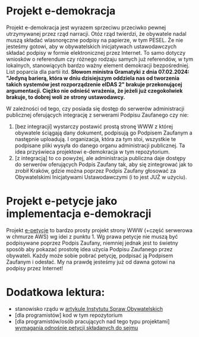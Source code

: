 # Projekt e-demokracja

Projekt e-demokracja jest wyrazem sprzeciwu przeciwko pewnej utrzymywanej przez rząd narracji.
Otóz rząd twierdzi, że obywatele nadal muszą składać wlasnoręczne podpisy na papierze, w tym PESEL. Że nie jesteśmy gotowi, aby w obywatelskich inicjatywach ustawodawczych składać podpisy w formie elektronicznej przez Internet.
To samo dotyczy wniosków o referendum czy różnego rodzaju samych już referendów, w tym lokalnych, stanowiących bardzo ważny element demokracji bezpośredniej.
List poparcia dla partii itd.
**Słowom ministra Gramatyki z dnia 07.02.2024: "Jedyną barierą, która w dniu dzisiejszym oddziela nas od tworzenia takich systemów jest rozporządzenie eIDAS 2" brakuje przekonującej argumentacji. Ciężko nie odnieść wrażenia, że jeżeli już czegokolwiek brakuje, to dobrej woli ze strony ustawodawcy.**

W zależności od tego, czy posiada się dostęp do serwerów administracji publicznej oferujących integrację z serwerami Podpisu Zaufanego czy nie:
1. [bez integracji] wystarczy postawić prostą stronę WWW z której obywatele ściągają dany dokument, podpisują go Podpisem Zaufanym a następnie uploadują. I organizacja, która za tym stoi, wszystkie te podpisane pliki wysyła do danego organu administracji publicznej. Ta idea przyświeca projektowi e-demokracja w tym repozytorium.
2. [z integracją] to co powyżej, ale administracja publiczna daje dostępy do serwerów oferujących Podpis Zaufany tak, aby się zintegrować jak to zrobił Kraków, gdzie można poprzez Podpis Zaufany głosować za Obywatelskimi Inicjatywami Ustawodawczymi (i to jest JUŻ w użyciu).

# Projekt e-petycje jako implementacja e-demokracji
Projekt [e-petycje](./e-petitions) to bardzo prosty projekt strony WWW (+część serwerowa w chmurze AWS) wg idei z punktu 1. Wg prawa petycje nie muszą być podpisywane poprzez Podpis Zaufany,
niemniej jednak jest to świetny sposób aby pokazać prostotę idea użycia Podpisu Zaufanego przez obywateli. Każdy może sobie pobrać petycję, podpisać ją Podpisem Zaufanym i odesłać. My na prawdę jesteśmy już od dawna gotowi na podpisy przez Internet!

# Dodatkowa lektura:
- stanowisko rządu w [artykule Instytutu Spraw Obywatelskich](https://instytutsprawobywatelskich.pl/swiatelko-w-tunelu-rzadowym-obywatelska-inicjatywa-ustawodawcza-w-senacie/?fbclid=IwAR34deEucpZsz1JXhpy0tvhn_MHhJsjbQNjjcKLt3ALNJN_pDbmYuHNL-oU)
- [dla programistów] kod w tym repozytorium
- [dla programistów/osób pracujących nad tego typu projektami] [wymagania odnośnie petycji składanych do sejmu](https://referenda.pl/newsy/czy-istnieje-mozliwosci-zautomatyzowania-wysylania-petycji-podpisanych-przez-ambasadorow-w-sposob-elektroniczny/)
